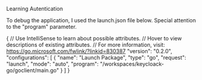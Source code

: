 Learning Autentication


To debug the application, I used the launch.json file below. Special attention to the "program" parameter.

{
    // Use IntelliSense to learn about possible attributes.
    // Hover to view descriptions of existing attributes.
    // For more information, visit: https://go.microsoft.com/fwlink/?linkid=830387
    "version": "0.2.0",
    "configurations": [
        {
            "name": "Launch Package",
            "type": "go",
            "request": "launch",
            "mode": "auto",
            "program": "/workspaces/keycloack-go/goclient/main.go"
        }
    ]
}